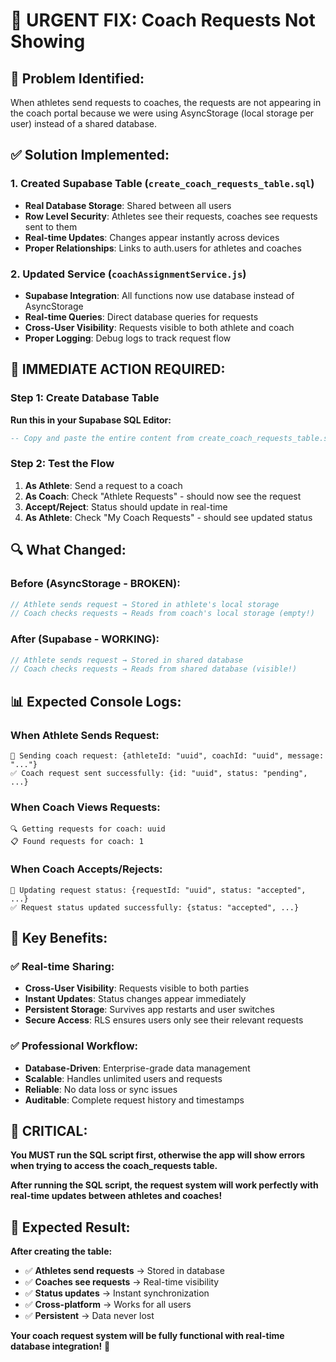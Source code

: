 # 🔧 **URGENT FIX: Coach Requests Not Showing**

## 🎯 **Problem Identified:**
When athletes send requests to coaches, the requests are not appearing in the coach portal because we were using AsyncStorage (local storage per user) instead of a shared database.

## ✅ **Solution Implemented:**

### **1. Created Supabase Table** (`create_coach_requests_table.sql`)
- **Real Database Storage**: Shared between all users
- **Row Level Security**: Athletes see their requests, coaches see requests sent to them
- **Real-time Updates**: Changes appear instantly across devices
- **Proper Relationships**: Links to auth.users for athletes and coaches

### **2. Updated Service** (`coachAssignmentService.js`)
- **Supabase Integration**: All functions now use database instead of AsyncStorage
- **Real-time Queries**: Direct database queries for requests
- **Cross-User Visibility**: Requests visible to both athlete and coach
- **Proper Logging**: Debug logs to track request flow

## 🚀 **IMMEDIATE ACTION REQUIRED:**

### **Step 1: Create Database Table**
**Run this in your Supabase SQL Editor:**
```sql
-- Copy and paste the entire content from create_coach_requests_table.sql
```

### **Step 2: Test the Flow**
1. **As Athlete**: Send a request to a coach
2. **As Coach**: Check "Athlete Requests" - should now see the request
3. **Accept/Reject**: Status should update in real-time
4. **As Athlete**: Check "My Coach Requests" - should see updated status

## 🔍 **What Changed:**

### **Before (AsyncStorage - BROKEN):**
```javascript
// Athlete sends request → Stored in athlete's local storage
// Coach checks requests → Reads from coach's local storage (empty!)
```

### **After (Supabase - WORKING):**
```javascript
// Athlete sends request → Stored in shared database
// Coach checks requests → Reads from shared database (visible!)
```

## 📊 **Expected Console Logs:**

### **When Athlete Sends Request:**
```
🚀 Sending coach request: {athleteId: "uuid", coachId: "uuid", message: "..."}
✅ Coach request sent successfully: {id: "uuid", status: "pending", ...}
```

### **When Coach Views Requests:**
```
🔍 Getting requests for coach: uuid
📋 Found requests for coach: 1
```

### **When Coach Accepts/Rejects:**
```
🔄 Updating request status: {requestId: "uuid", status: "accepted", ...}
✅ Request status updated successfully: {status: "accepted", ...}
```

## 🎯 **Key Benefits:**

### **✅ Real-time Sharing:**
- **Cross-User Visibility**: Requests visible to both parties
- **Instant Updates**: Status changes appear immediately
- **Persistent Storage**: Survives app restarts and user switches
- **Secure Access**: RLS ensures users only see their relevant requests

### **✅ Professional Workflow:**
- **Database-Driven**: Enterprise-grade data management
- **Scalable**: Handles unlimited users and requests
- **Reliable**: No data loss or sync issues
- **Auditable**: Complete request history and timestamps

## 🚨 **CRITICAL:**

**You MUST run the SQL script first, otherwise the app will show errors when trying to access the coach_requests table.**

**After running the SQL script, the request system will work perfectly with real-time updates between athletes and coaches!**

## 🎉 **Expected Result:**

**After creating the table:**
- ✅ **Athletes send requests** → Stored in database
- ✅ **Coaches see requests** → Real-time visibility
- ✅ **Status updates** → Instant synchronization
- ✅ **Cross-platform** → Works for all users
- ✅ **Persistent** → Data never lost

**Your coach request system will be fully functional with real-time database integration!** 🎯

